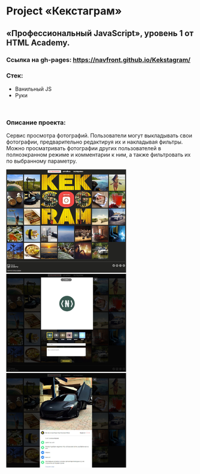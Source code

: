 # Project «Кекстаграм»

## «Профессиональный JavaScript», уровень 1 от HTML Academy.


### Ссылка на gh-pages: https://navfront.github.io/Kekstagram/



### Стек:
- Ванильный JS
- Руки

<br>

### Описание проекта:
 Сервис просмотра фотографий. Пользователи могут выкладывать свои фотографии, предварительно редактируя их и накладывая фильтры. Можно просматривать фотографии других пользователей в полноэкранном режиме и комментарии к ним, а также фильтровать их по выбранному параметру.

<img src="m.jpg" alt="Скриншот проекта" width="320">
<img src="i.jpg" alt="Скриншот проекта" width="320">
<img src="c.jpg" alt="Скриншот проекта" width="320">

